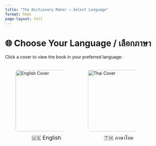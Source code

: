 ```yaml
---
title: "The Dictionary Maker – Select Language"
format: html
page-layout: full
---
```


<style>
.language-choice {
  display: flex;
  flex-direction: row;
  gap: 2rem;
  justify-content: center;
  align-items: center;
  flex-wrap: wrap;
  margin-top: 2rem;
}

.language-choice img {
  width: 200px;
  max-width: 80%;
  border: 2px solid transparent;
  border-radius: 10px;
  transition: transform 0.2s ease, border 0.2s ease;
  cursor: pointer;
}

.language-choice img:hover {
  transform: scale(1.05);
  border-color: #888;
}

.language-caption {
  text-align: center;
  margin-top: 0.5rem;
  font-size: 1.1rem;
}
</style>

# 🌐 Choose Your Language / เลือกภาษา

Click a cover to view the book in your preferred language:

<div class="language-choice">
<div>
<a href="en/">
<img src="cover.jpeg" alt="English Cover">
</a>
<div class="language-caption">🇺🇸 English</div>
</div>
<div>
<a href="th/">
<img src="cover.jpeg" alt="Thai Cover">
</a>
<div class="language-caption">🇹🇭 ภาษาไทย</div>
</div>
</div>